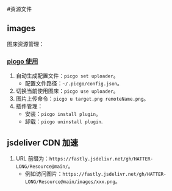 #资源文件

## images

图床资源管理：

### [picgo 使用](https://picgo.github.io/PicGo-Core-Doc/zh/guide/)

1. 自动生成配置文件：`picgo set uploader`。
   - 配置文件路径：`~/.picgo/config.json`。
2. 切换当前使用图床：`picgo use uploader`。
3. 图片上传命令：`picgo u target.png remoteName.png`。
4. 插件管理：
   - 安装：`picgo install plugin`。
   - 卸载：`picgo uninstall plugin`.

## jsdeliver CDN 加速

1. URL 前缀为：`https://fastly.jsdelivr.net/gh/HATTER-LONG/Resource@main/`。
   - 例如访问图片：`https://fastly.jsdelivr.net/gh/HATTER-LONG/Resource@main/images/xxx.png`。
